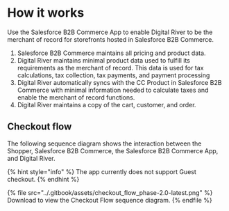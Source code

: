 # How it works

Use the Salesforce B2B Commerce App to enable Digital River to be the merchant of record for storefronts hosted in Salesforce B2B Commerce.

1. Salesforce B2B Commerce maintains all pricing and product data.
2. Digital River maintains minimal product data used to fulfill its requirements as the merchant of record. This data is used for tax calculations, tax collection, tax payments, and payment processing
3. Digital River automatically syncs with the CC Product in Salesforce B2B Commerce with minimal information needed to calculate taxes and enable the merchant of record functions.
4. Digital River maintains a copy of the cart, customer, and order.

## Checkout flow <a href="#checkout-flow" id="checkout-flow"></a>

The following sequence diagram shows the interaction between the Shopper, Salesforce B2B Commerce, the Salesforce B2B Commerce App, and Digital River.

{% hint style="info" %}
The app currently does not support Guest checkout.
{% endhint %}

{% file src="../.gitbook/assets/checkout_flow_phase-2.0-latest.png" %}
Download to view the Checkout Flow sequence diagram.
{% endfile %}
